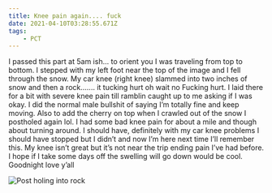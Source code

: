 ```yaml
---
title: Knee pain again.... fuck
date: 2021-04-10T03:28:55.671Z
tags: 
    - PCT
---
```

I passed this part at 5am ish... to orient you I was traveling from top to bottom. I stepped with my left foot near the top of the image and I fell through the snow. My car knee (right knee) slammed into two inches of snow and then a rock....... it tucking hurt oh wait no Fucking hurt. I laid there for a bit with severe knee pain till ramblin caught up to me asking if I was okay. I did the normal male bullshit of saying I’m totally fine and keep moving. Also to add the cherry on top when I crawled out of the snow I postholed again lol. I had some bad knee pain for about a mile and though about turning around. I should have, definitely with my car knee problems I should have stopped but I didn’t and now I’m here next time I’ll remember this. My knee isn’t great but it’s not near the trip ending pain I’ve had before. I hope if I take some days off the swelling will go down would be cool. Goodnight love y’all 

![Post holing into rock](/images/55f41063-d8a2-4fc5-b32a-8e50b3542e1b.jpeg "Post holing into rock")